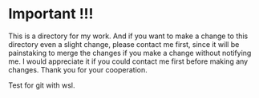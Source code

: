 # Important !!!

This is a directory for my work. And if you want to make a change to this directory even a slight change, please contact me first, since it will be painstaking to merge the changes if you make a change without notifying me. I would appreciate it if you could contact me first before making any changes. Thank you for your cooperation.

Test for git with wsl.